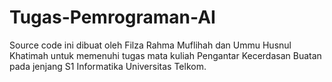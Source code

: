 # Tugas-Pemrograman-AI
Source code ini dibuat oleh Filza Rahma Muflihah dan Ummu Husnul Khatimah untuk memenuhi tugas mata kuliah Pengantar Kecerdasan Buatan pada jenjang S1 Informatika Universitas Telkom. 
